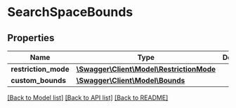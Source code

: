 # SearchSpaceBounds

## Properties
Name | Type | Description | Notes
------------ | ------------- | ------------- | -------------
**restriction_mode** | [**\Swagger\Client\Model\RestrictionMode**](RestrictionMode.md) |  | [optional] 
**custom_bounds** | [**\Swagger\Client\Model\Bounds**](Bounds.md) |  | [optional] 

[[Back to Model list]](../../README.md#documentation-for-models) [[Back to API list]](../../README.md#documentation-for-api-endpoints) [[Back to README]](../../README.md)

